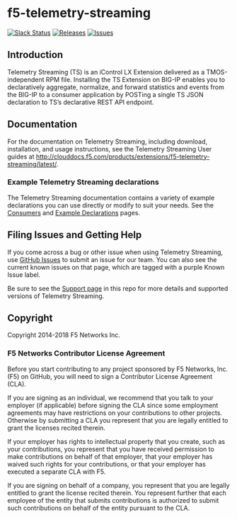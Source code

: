 # f5-telemetry-streaming

[![Slack Status](https://f5cloudsolutions.herokuapp.com/badge.svg)](https://f5cloudsolutions.herokuapp.com)
[![Releases](https://img.shields.io/github/release/f5devcentral/f5-telemetry-streaming.svg)](https://github.com/f5devcentral/f5-telemetry-streaming/releases)
[![Issues](https://img.shields.io/github/issues/f5devcentral/f5-telemetry-streaming.svg)](https://github.com/f5devcentral/f5-telemetry-streaming/issues)

## Introduction
Telemetry Streaming (TS) is an iControl LX Extension delivered as a TMOS-independent RPM file. Installing the TS Extension on BIG-IP enables you to declaratively aggregate, normalize, and forward statistics and events from the BIG-IP to a consumer application by POSTing a single TS JSON declaration to TS’s declarative REST API endpoint.

## Documentation
For the documentation on Telemetry Streaming, including download, installation, and usage instructions, see the Telemetry Streaming User guides at http://clouddocs.f5.com/products/extensions/f5-telemetry-streaming/latest/.

### Example Telemetry Streaming declarations
The Telemetry Streaming documentation contains a variety of example declarations you can use directly or modify to suit your needs. See the [Consumers](https://clouddocs.f5.com/products/extensions/f5-telemetry-streaming/userguide/setting-up-consumer.html) and [Example Declarations](https://clouddocs.f5.com/products/extensions/f5-telemetry-streaming/userguide/declarations.html) pages.

## Filing Issues and Getting Help
If you come across a bug or other issue when using Telemetry Streaming, use [GitHub Issues](https://github.com/f5devcentral/f5-telemetry-streaming/issues) to submit an issue for our team.  You can also see the current known issues on that page, which are tagged with a purple Known Issue label.  

Be sure to see the [Support page](SUPPORT.md) in this repo for more details and supported versions of Telemetry Streaming.


## Copyright

Copyright 2014-2018 F5 Networks Inc.


### F5 Networks Contributor License Agreement

Before you start contributing to any project sponsored by F5 Networks, Inc. (F5) on GitHub, you will need to sign a Contributor License Agreement (CLA).  

If you are signing as an individual, we recommend that you talk to your employer (if applicable) before signing the CLA since some employment agreements may have restrictions on your contributions to other projects. Otherwise by submitting a CLA you represent that you are legally entitled to grant the licenses recited therein.  

If your employer has rights to intellectual property that you create, such as your contributions, you represent that you have received permission to make contributions on behalf of that employer, that your employer has waived such rights for your contributions, or that your employer has executed a separate CLA with F5.   

If you are signing on behalf of a company, you represent that you are legally entitled to grant the license recited therein. You represent further that each employee of the entity that submits contributions is authorized to submit such contributions on behalf of the entity pursuant to the CLA. 




